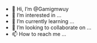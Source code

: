 - 👋 Hi, I’m @Gamigmwuy
- 👀 I’m interested in ...
- 🌱 I’m currently learning ...
- 💞️ I’m looking to collaborate on ...
- 📫 How to reach me ...

<!---
Gamigmwuy/Gamigmwuy is a ✨ special ✨ repository because its `README.md` (this file) appears on your GitHub profile.
You can click the Preview link to take a look at your changes.
--->
